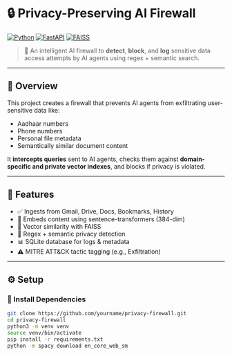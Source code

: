 # 🔒 Privacy-Preserving AI Firewall

[![Python](https://img.shields.io/badge/Python-3.10+-blue.svg)](https://www.python.org/downloads/)
[![FastAPI](https://img.shields.io/badge/Built%20with-FastAPI-009688.svg)](https://fastapi.tiangolo.com/)
[![FAISS](https://img.shields.io/badge/Vector%20Search-FAISS-7e57c2.svg)](https://github.com/facebookresearch/faiss)

> 🔐 An intelligent AI firewall to **detect**, **block**, and **log** sensitive data access attempts by AI agents using regex + semantic search.

---

## 🧠 Overview

This project creates a firewall that prevents AI agents from exfiltrating user-sensitive data like:
- Aadhaar numbers
- Phone numbers
- Personal file metadata
- Semantically similar document content

It **intercepts queries** sent to AI agents, checks them against **domain-specific and private vector indexes**, and blocks if privacy is violated.

---

## 🚀 Features

- ✅ Ingests from Gmail, Drive, Docs, Bookmarks, History
- 🤖 Embeds content using sentence-transformers (384-dim)
- 🧠 Vector similarity with FAISS
- 🧾 Regex + semantic privacy detection
- 📊 SQLite database for logs & metadata
- ⚠️ MITRE ATT&CK tactic tagging (e.g., Exfiltration)

---

## ⚙️ Setup

### 🔧 Install Dependencies

```bash
git clone https://github.com/yourname/privacy-firewall.git
cd privacy-firewall
python3 -m venv venv
source venv/bin/activate
pip install -r requirements.txt
python -m spacy download en_core_web_sm
